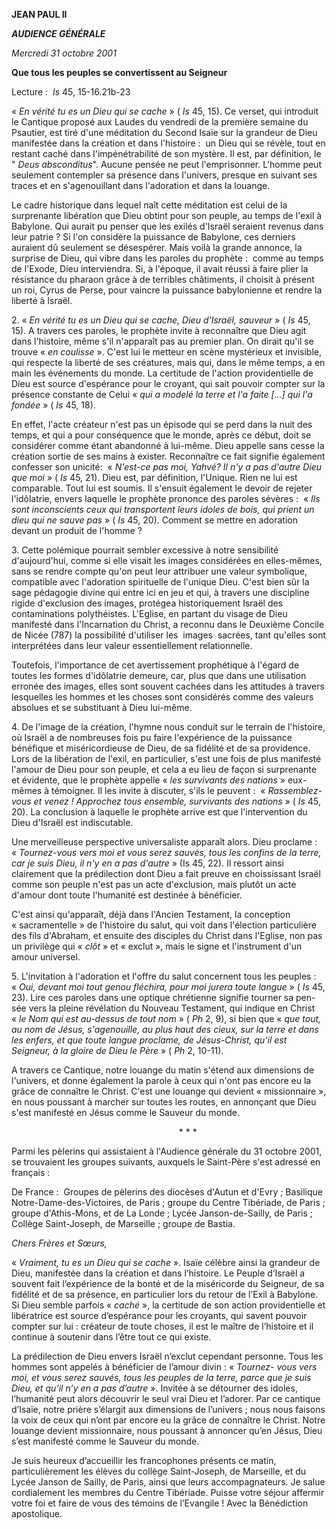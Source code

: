 **JEAN PAUL II**

***AUDIENCE GÉNÉRALE***

*Mercredi 31 octobre 2001*

**Que tous les peuples se convertissent au Seigneur**

Lecture :  *Is* 45, 15-16.21b-23

« *En vérité tu es un Dieu qui se cache* » ( *Is* 45, 15). Ce verset, qui introduit le Cantique proposé aux Laudes du vendredi de la première semaine du Psautier, est tiré d'une méditation du Second Isaïe sur la grandeur de Dieu manifestée dans la création et dans l'histoire :  un Dieu qui se révèle, tout en restant caché dans l'impénétrabilité de son mystère. Il est, par définition, le " *Deus absconditus*". Aucune pensée ne peut l'emprisonner. L'homme peut seulement contempler sa présence dans l'univers, presque en suivant ses traces et en s'agenouillant dans l'adoration et dans la louange.

Le cadre historique dans lequel naît cette méditation est celui de la surprenante libération que Dieu obtint pour son peuple, au temps de l'exil à Babylone. Qui aurait pu penser que les exilés d'Israël seraient revenus dans leur patrie ? Si l'on considère la puissance de Babylone, ces derniers auraient dû seulement se désespérer. Mais voilà la grande annonce, la surprise de Dieu, qui vibre dans les paroles du prophète :  comme au temps de l'Exode, Dieu interviendra. Si, à l'époque, il avait réussi à faire plier la résistance du pharaon grâce à de terribles châtiments, il choisit à présent un roi, Cyrus de Perse, pour vaincre la puissance babylonienne et rendre la liberté à Israël.

2. « *En vérité tu es un Dieu qui se cache, Dieu d'Israël, sauveur* » ( *Is* 45, 15). A travers ces paroles, le prophète invite à reconnaître que Dieu agit dans l'histoire, même s'il n'apparaît pas au premier plan. On dirait qu'il se trouve « *en coulisse* ». C'est lui le metteur en scène mystérieux et invisible, qui respecte la liberté de ses créatures, mais qui, dans le même temps, a en main les événements du monde. La certitude de l'action providentielle de Dieu est source d'espérance pour le croyant, qui sait pouvoir compter sur la présence constante de Celui « *qui a modelé la terre et l'a faite [...] qui l'a fondée* » ( *Is* 45, 18).

En effet, l'acte créateur n'est pas un épisode qui se perd dans la nuit des temps, et qui a pour conséquence que le monde, après ce début, doit se considérer comme étant abandonné à lui-même. Dieu appelle sans cesse la création sortie de ses mains à exister. Reconnaître ce fait signifie également confesser son unicité:  « *N'est-ce pas moi, Yahvé? Il n'y a pas d'autre Dieu que moi* » ( *Is* 45, 21). Dieu est, par définition, l'Unique. Rien ne lui est comparable. Tout lui est soumis. Il s'ensuit également le devoir de rejeter l'idôlatrie, envers laquelle le prophète prononce des paroles sévères :  « *Ils sont inconscients ceux qui transportent leurs idoles de bois, qui prient un dieu qui ne sauve pas* » ( *Is* 45, 20). Comment se mettre en adoration devant un produit de l'homme ?

3. Cette polémique pourrait sembler excessive à notre sensibilité d'aujourd'hui, comme si elle visait les images considérées en elles-mêmes, sans se rendre compte qu'on peut leur attribuer une valeur symbolique, compatible avec l'adoration spirituelle de l'unique Dieu. C'est bien sûr la sage pédagogie divine qui entre ici en jeu et qui, à travers une discipline rigide d'exclusion des images, protégea historiquement Israël des contaminations polythéistes. L'Eglise, en partant du visage de Dieu manifesté dans l'Incarnation du Christ, a reconnu dans le Deuxième Concile de Nicée (787) la possibilité d'utiliser les  images  sacrées, tant qu'elles sont interprétées dans leur valeur essentiellement relationnelle.

Toutefois, l'importance de cet avertissement prophétique à l'égard de toutes les formes d'idôlatrie demeure, car, plus que dans une utilisation erronée des images, elles sont souvent cachées dans les attitudes à travers lesquelles les hommes et les choses sont considérés comme des valeurs absolues et se substituant à Dieu lui-même.

4. De l'image de la création, l'hymne nous conduit sur le terrain de l'histoire, où Israël a de nombreuses fois pu faire l'expérience de la puissance bénéfique et miséricordieuse de Dieu, de sa fidélité et de sa providence. Lors de la libération de l'exil, en particulier, s'est une fois de plus manifesté l'amour de Dieu pour son peuple, et cela a eu lieu de façon si surprenante et évidente, que le prophète appelle « *les survivants des nations* » eux-mêmes à témoigner. Il les invite à discuter, s'ils le peuvent :  « *Rassemblez-vous et venez ! Approchez tous ensemble, survivants des nations* » ( *Is* 45, 20). La conclusion à laquelle le prophète arrive est que l'intervention du Dieu d'Israël est indiscutable.

Une merveilleuse perspective universaliste apparaît alors. Dieu proclame :  « *Tournez-vous vers moi et vous serez sauvés, tous les confins de la terre, car je suis Dieu, il n'y en a pas d'autre* » (Is 45, 22). Il ressort ainsi clairement que la prédilection dont Dieu a fait preuve en choississant Israël comme son peuple n'est pas un acte d'exclusion, mais plutôt un acte d'amour dont toute l'humanité est destinée à bénéficier.

C'est ainsi qu'apparaît, déjà dans l'Ancien Testament, la conception « sacramentelle » de l'histoire du salut, qui voit dans l'élection particulière des fils d'Abraham, et ensuite des disciples du Christ dans l'Eglise, non pas un privilège qui « *clôt* » et « exclut », mais le signe et l'instrument d'un amour universel.

5. L'invitation à l'adoration et l'offre du salut concernent tous les peuples :  « *Oui, devant moi tout genou fléchira, pour moi jurera toute langue* » ( *Is* 45, 23). Lire ces paroles dans une optique chrétienne signifie tourner sa pen-sée vers la pleine révélation du Nouveau Testament, qui indique en Christ « *le Nom qui est au-dessus de tout nom* » ( *Ph* 2, 9), si bien que « *que tout, au nom de Jésus, s'agenouille, au plus haut des cieux, sur la terre et dans les enfers, et que toute langue proclame, de Jésus-Christ, qu'il est Seigneur, à la gloire de Dieu le Père* » ( *Ph* 2, 10-11).

A travers ce Cantique, notre louange du matin s'étend aux dimensions de l'univers, et donne également la parole à ceux qui n'ont pas encore eu la grâce de connaître le Christ. C'est une louange qui devient « missionnaire », en nous poussant à marcher sur toutes les routes, en annonçant que Dieu s'est manifesté en Jésus comme le Sauveur du monde.

                                                                    * * *

Parmi les pèlerins qui assistaient à l'Audience générale du 31 octobre 2001, se trouvaient les groupes suivants, auxquels le Saint-Père s'est adressé en français :

De France :  Groupes de pèlerins des diocèses d'Autun et d'Evry ; Basilique Notre-Dame-des-Victoires, de Paris ; groupe du Centre Tibériade, de Paris ; groupe d'Athis-Mons, et de La Londe ; Lycée Janson-de-Sailly, de Paris ; Collège Saint-Joseph, de Marseille ; groupe de Bastia.

*Chers Frères et Sœurs,*

« *Vraiment, tu es un Dieu qui se cache* ». Isaïe célèbre ainsi la grandeur de Dieu, manifestée dans la création et dans l’histoire. Le Peuple d’Israël a souvent fait l’expérience de la bonté et de la miséricorde du Seigneur, de sa fidélité et de sa présence, en particulier lors du retour de l’Exil à Babylone. Si Dieu semble parfois « *caché* », la certitude de son action providentielle et libératrice est source d’espérance pour les croyants, qui savent pouvoir compter sur lui : créateur de toute choses, il est le maître de l’histoire et il continue à soutenir dans l’être tout ce qui existe.

La prédilection de Dieu envers Israël n’exclut cependant personne. Tous les hommes sont appelés à bénéficier de l’amour divin : « *Tournez- vous vers moi, et vous serez sauvés, tous les peuples de la terre, parce que je suis Dieu, et qu’il n’y en a pas d’autre* ». Invitée à se détourner des idoles, l’humanité peut alors découvrir le seul vrai Dieu et l’adorer. Par ce cantique d’Isaïe, notre prière s’élargit aux dimensions de l’univers ; nous nous faisons la voix de ceux qui n’ont par encore eu la grâce de connaître le Christ. Notre louange devient missionnaire, nous poussant à annoncer qu’en Jésus, Dieu s’est manifesté comme le Sauveur du monde.

Je suis heureux d’accueillir les francophones présents ce matin, particulièrement les élèves du collège Saint-Joseph, de Marseille, et du Lycée Janson de Sailly, de Paris, ainsi que leurs accompagnateurs. Je salue cordialement les membres du Centre Tibériade. Puisse votre séjour affermir votre foi et faire de vous des témoins de l’Evangile ! Avec la Bénédiction apostolique.